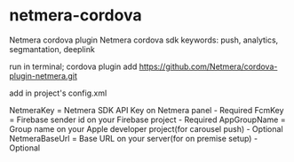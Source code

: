 # netmera-cordova

Netmera cordova plugin
Netmera cordova sdk
keywords: push, analytics, segmantation, deeplink

run in terminal;
cordova plugin add https://github.com/Netmera/cordova-plugin-netmera.git

add in project's config.xml
<preference name="NetmeraKey" value="example-key" />
<preference name="NetmeraBaseUrl" value="example-base-url" />
<preference name="FcmKey" value="example-fcm-key" />
<preference name="AppGroupName" value="group.com.example.groupname" />

NetmeraKey = Netmera SDK API Key on Netmera panel - Required
FcmKey = Firebase sender id on your Firebase project - Required
AppGroupName = Group name on your Apple developer project(for carousel push) - Optional
NetmeraBaseUrl = Base URL on your server(for on premise setup) - Optional
